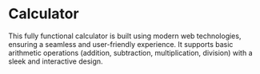 # Calculator
This fully functional calculator is built using modern web technologies, ensuring a seamless and user-friendly experience. It supports basic arithmetic operations (addition, subtraction, multiplication, division) with a sleek and interactive design.
